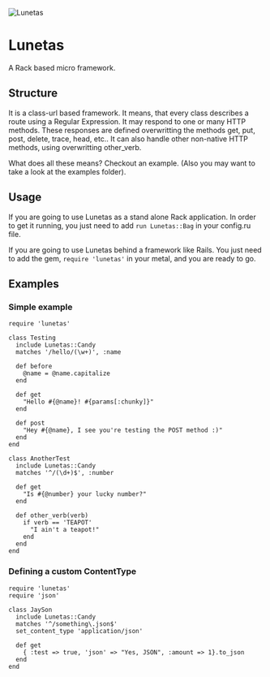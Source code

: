 ![Lunetas](http://dulcemexico.com/productos/lunetasgrand.jpg)

Lunetas
=======

A Rack based micro framework. 

Structure
---------

It is a class-url based framework. It means, that every class describes a route using
a Regular Expression. It may respond to one or many HTTP methods. These responses are
defined overwritting the methods get, put, post, delete, trace, head, etc.. It can
also handle other non-native HTTP methods, using overwritting other_verb.

What does all these means? Checkout an example. (Also you may want to take a look at
the examples folder).

Usage
-----

If you are going to use Lunetas as a stand alone Rack application. In order to get it
running, you just need to add `run Lunetas::Bag` in your config.ru file. 

If you are going to use Lunetas behind a framework like Rails. You just need to add
the gem, `require 'lunetas'` in your metal, and you are ready to go.

Examples
--------

### Simple example

    require 'lunetas'
    
    class Testing
      include Lunetas::Candy
      matches '/hello/(\w+)', :name
    
      def before
        @name = @name.capitalize
      end
    
      def get
        "Hello #{@name}! #{params[:chunky]}"
      end
    
      def post
        "Hey #{@name}, I see you're testing the POST method :)"
      end
    end
    
    class AnotherTest
      include Lunetas::Candy
      matches '^/(\d+)$', :number
    
      def get
        "Is #{@number} your lucky number?"
      end
    
      def other_verb(verb)
        if verb == 'TEAPOT'
          "I ain't a teapot!"
        end
      end
    end

### Defining a custom ContentType

    require 'lunetas'
    require 'json'
    
    class JaySon
      include Lunetas::Candy
      matches '^/something\.json$'
      set_content_type 'application/json'
    
      def get
        { :test => true, 'json' => "Yes, JSON", :amount => 1}.to_json
      end
    end
